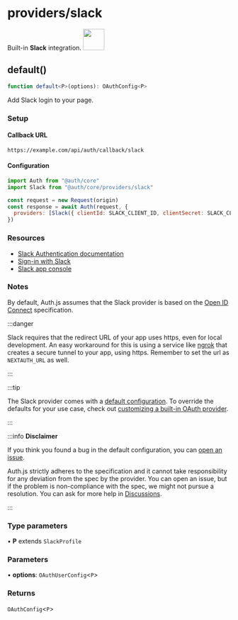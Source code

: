# providers/slack

<div style={{backgroundColor: "#000", display: "flex", justifyContent: "space-between", color: "#fff", padding: 16}}>
<span>Built-in <b>Slack</b> integration.</span>
<a href="https://www.slack.com/">
  <img style={{display: "block"}} src="https://authjs.dev/img/providers/slack.svg" height="48" />
</a>
</div>

## default()

```ts
function default<P>(options): OAuthConfig<P>
```

Add Slack login to your page.

### Setup

#### Callback URL
```
https://example.com/api/auth/callback/slack
```

#### Configuration
```js
import Auth from "@auth/core"
import Slack from "@auth/core/providers/slack"

const request = new Request(origin)
const response = await Auth(request, {
  providers: [Slack({ clientId: SLACK_CLIENT_ID, clientSecret: SLACK_CLIENT_SECRET })],
})
```

### Resources

- [Slack Authentication documentation](https://api.slack.com/authentication)
- [Sign-in with Slack](https://api.slack.com/docs/sign-in-with-slack)
- [Slack app console](https://api.slack.com/apps)

### Notes

By default, Auth.js assumes that the Slack provider is
based on the [Open ID Connect](https://openid.net/specs/openid-connect-core-1_0.html) specification.

:::danger

Slack requires that the redirect URL of your app uses https, even for local development.
An easy workaround for this is using a service like [ngrok](https://ngrok.com/) that creates a secure tunnel to your app, using https. Remember to set the url as `NEXTAUTH_URL` as well.

:::

:::tip

The Slack provider comes with a [default configuration](https://github.com/nextauthjs/next-auth/blob/main/packages/core/src/providers/slack.ts).
To override the defaults for your use case, check out [customizing a built-in OAuth provider](https://authjs.dev/guides/providers/custom-provider#override-default-options).

:::

:::info **Disclaimer**

If you think you found a bug in the default configuration, you can [open an issue](https://authjs.dev/new/provider-issue).

Auth.js strictly adheres to the specification and it cannot take responsibility for any deviation from
the spec by the provider. You can open an issue, but if the problem is non-compliance with the spec,
we might not pursue a resolution. You can ask for more help in [Discussions](https://authjs.dev/new/github-discussions).

:::

### Type parameters

• **P** extends `SlackProfile`

### Parameters

• **options**: `OAuthUserConfig`\<`P`\>

### Returns

`OAuthConfig`\<`P`\>
